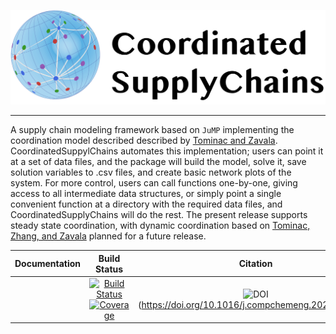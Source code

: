 ![Logo](CSCLogo.png)

---

A supply chain modeling framework based on `JuMP` implementing the coordination model described described by [Tominac and Zavala](https://doi.org/10.1016/j.compchemeng.2020.107157). CoordinatedSuppylChains automates this implementation; users can point it at a set of data files, and the package will build the model, solve it, save solution variables to .csv files, and create basic network plots of the system. For more control, users can call functions one-by-one, giving access to all intermediate data structures, or simply point a single convenient function at a directory with the required data files, and CoordinatedSupplyChains will do the rest. The present release supports steady state coordination, with dynamic coordination based on [Tominac, Zhang, and Zavala](https://arxiv.org/abs/2106.13836) planned for a future release.

| **Documentation**                                                               | **Build Status**                                                                                | **Citation** |
|:-------------------------------------------------------------------------------:|:-----------------------------------------------------------------------------------------------:|:--------------------------------------:|
||[![Build Status](https://github.com/Tominapa/CoordinatedSupplyChains.jl/workflows/CI/badge.svg)](https://github.com/Tominapa/CoordinatedSupplyChains.jl/actions)[![Coverage](https://codecov.io/gh/Tominapa/CoordinatedSupplyChains.jl/branch/master/graph/badge.svg)](https://codecov.io/gh/Tominapa/CoordinatedSupplyChains.jl)|![DOI](https://img.shields.io/badge/DOI-Elsevier-orange)(https://doi.org/10.1016/j.compchemeng.2020.107157)|


